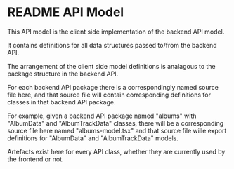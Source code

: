 # README API Model

This API model is the client side implementation of the backend API model.

It contains definitions for all data structures passed to/from the backend API.

The arrangement of the client side model definitions is analagous to the package structure in the backend API.

For each backend API package there is a correspondingly named source file here, and that source file will contain corresponding definitions for classes in that backend API package.

For example, given a backend API package named "albums" with "AlbumData" and "AlbumTrackData" classes, there will be a corresponding source file here named "albums-model.tsx" and that source file wille export definitions for "AlbumData" and "AlbumTrackData" models.

Artefacts exist here for every API class, whether they are currently used by the frontend or not.
